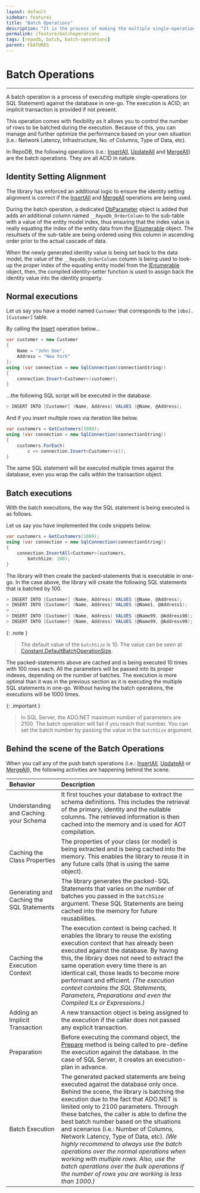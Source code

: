 ```yaml
---
layout: default
sidebar: features
title: "Batch Operations"
description: "It is the process of making the multiple single-operations be executed against the database in one-go."
permalink: /feature/batchoperations
tags: [repodb, batch, batch-operations]
parent: FEATURES
---
```


# Batch Operations

---

A batch operation is a process of executing multiple single-operations (or SQL Statement) against the database in one-go. The execution is ACID; an implicit transaction is provided if not present.

This operation comes with flexibility as it allows you to control the number of rows to be batched during the execution. Because of this, you can manage and further optimize the performance based on your own situation (i.e.: Network Latency, Infrastructure, No. of Columns, Type of Data, etc).

In RepoDB, the following operations (i.e.: [InsertAll](/operation/insertall), [UpdateAll](/operation/updateall) and [MergeAll](/operation/mergeall)) are the batch operations. They are all ACID in nature.

## Identity Setting Alignment

The library has enforced an additional logic to ensure the identity setting alignment is correct if the [InsertAll](/operation/insertall) and [MergeAll](/operation/mergeall) operations are being used.

During the batch operation, a dedicated [DbParameter](https://learn.microsoft.com/en-us/dotnet/api/system.data.common.dbparameter?view=net-6.0) object is added that adds an additional column named `__RepoDb_OrderColumn` to the sub-table with a value of the entity model index, thus ensuring that the index value is really equating the index of the entity data from the [IEnumerable<T>](https://learn.microsoft.com/en-us/dotnet/api/system.collections.generic.ienumerable-1?view=net-7.0) object. The resultsets of the sub-table are being ordered using this column in ascending order prior to the actual cascade of data.

When the newly generated identity value is being set back to the data model, the value of the `__RepoDb_OrderColumn` column is being used to look-up the proper index of the equating entity model from the [IEnumerable<T>](https://learn.microsoft.com/en-us/dotnet/api/system.collections.generic.ienumerable-1?view=net-7.0) object, then, the compiled identity-setter function is used to assign back the identity value into the identity property.

## Normal executions

Let us say you have a model named `Customer` that corresponds to the `[dbo].[Customer]` table.

By calling the [Insert](/operation/insert) operation below...

```csharp
var customer = new Customer
{
    Name = "John Doe",
    Address = "New York"
};
using (var connection = new SqlConnection(connectionString))
{
    connection.Insert<Customer>(customer);
}
```

...the following SQL script will be executed in the database.

```csharp
> INSERT INTO [Customer] (Name, Address) VALUES (@Name, @Address);
```

And if you insert multiple rows via iteration like below.

```csharp
var customers = GetCustomers(1000);
using (var connection = new SqlConnection(connectionString))
{
    customers.ForEach(
        c => connection.Insert<Customer>(c));
}
```

The same SQL statement will be executed multiple times against the database, even you wrap the calls within the transaction object.

## Batch executions

With the batch executions, the way the SQL statement is being executed is as follows.

Let us say you have implemented the code snippets below.

```csharp
var customers = GetCustomers(1000);
using (var connection = new SqlConnection(connectionString))
{
    connection.InsertAll<Customer>(customers,
        batchSize: 100);
}
```

The library will then create the packed-statements that is executable in one-go. In the case above, the library will create the following SQL statements that is batched by 100.

```csharp
> INSERT INTO [Customer] (Name, Address) VALUES (@Name, @Address);
> INSERT INTO [Customer] (Name, Address) VALUES (@Name1, @Address1);
> ...
> INSERT INTO [Customer] (Name, Address) VALUES (@Name99, @Address98);
> INSERT INTO [Customer] (Name, Address) VALUES (@Name99, @Address99);
```

{: .note }
> The default value of the `batchSize` is 10. The value can be seen at [Constant.DefaultBatchOperationSize](/class/constant).

The packed-statements above are cached and is being executed 10 times with 100 rows each. All the parameters will be passed into its proper indexes, depending on the number of batches. The execution is more optimal than it was in the previous section as it is executing the multiple SQL statements in one-go. Without having the batch operations, the executions will be 1000 times.

{: .important }
> In SQL Server, the ADO.NET maximum number of parameters are 2100. The batch operation will fail if you reach that number. You can set the batch number by passing the value in the `batchSize` argument.

## Behind the scene of the Batch Operations

When you call any of the push batch operations (i.e.: [InsertAll](/operation/insertall), [UpdateAll](/operation/updateall) or [MergeAll](/operation/mergeall)), the following activities are happening behind the scene.

| Behavior  | Description |
|:-------------|:------------------|
| Understanding and Caching your Schema | It first touches your database to extract the schema definitions. This includes the retrieval of the primary, identity and the nullable columns. The retrieved information is then cached into the memory and is used for AOT compilation. |
| Caching the Class Properties | The properties of your class (or model) is being extracted and is being cached into the memory. This enables the library to reuse it in any future calls (that is using the same object). |
| Generating and Caching the SQL Statements | The library generates the packed-SQL Statements that varies on the number of batches you passed in the `batchSize` argument. These SQL Statements are being cached into the memory for future reusabilities. |
| Caching the Execution Context | The execution context is being cached. It enables the library to reuse the existing execution context that has already been executed against the database. By having this, the library does not need to extract the same operation every time there is an identical call, those leads to become more performant and efficient. _(The execution context contains the SQL Statements, Parameters, Preparations and even the Compiled ILs or Expressions.)_ |
| Adding an Implicit Transaction | A new transaction object is being assigned to the execution if the caller does not passed any explicit transaction. |
| Preparation | Before executing the command object, the [Prepare](https://learn.microsoft.com/ro-RO/dotnet/api/system.data.common.dbcommand.prepare?view=net-6.0) method is being called to pre-define the execution against the database. In the case of SQL Server, it creates an execution-plan in advance. |
| Batch Execution | The generated packed statements are being executed against the database only once. Behind the scene, the library is batching the execution due to the fact that ADO.NET is limited only to 2100 parameters. Through these batches, the caller is able to define the best batch number based on the situations and scenarios (i.e.: Number of Columns, Network Latency, Type of Data, etc). _(We highly recommend to always use the batch operations over the normal operations when working with multiple rows. Also, use the batch operations over the bulk operations if the number of rows you are working is less than 1000.)_ |
